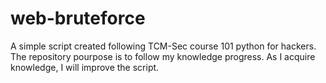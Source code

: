 # web-bruteforce
A simple script created following TCM-Sec course 101 python for hackers. 
</br>The repository pourpose is to follow my knowledge progress. As I acquire knowledge, I will improve the script.